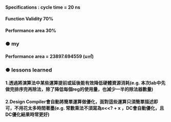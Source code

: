 #### Specifications : cycle time = 20 ns  
#### Function Validity 70%  
#### Performance area 30% 
### ● my   
#### Performance area = 23897.694559 (u㎡)   
### ● lessons learned   
#### 1.透過將演算法中某些運算提前或延後能有效降低硬體資源消耗(e.g. 本次lab中先做完排序完再除法，除了降低每個reg的使用量，也減少一半的除法器數量)   
#### 2.Design Compiler會自動將簡單運算做優化，面對這些運算只須簡單描述即可，不用花太多時間著墨(e.g. 常數乘法不須寫為x<<? + x ，DC會自動優化，且DC優化結果時常更好)
